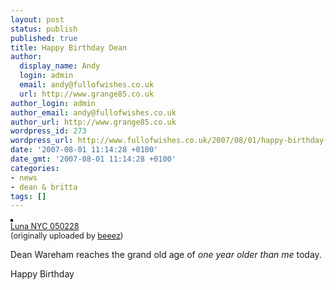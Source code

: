 ```yaml
---
layout: post
status: publish
published: true
title: Happy Birthday Dean
author:
  display_name: Andy
  login: admin
  email: andy@fullofwishes.co.uk
  url: http://www.grange85.co.uk
author_login: admin
author_email: andy@fullofwishes.co.uk
author_url: http://www.grange85.co.uk
wordpress_id: 273
wordpress_url: http://www.fullofwishes.co.uk/2007/08/01/happy-birthday-dean/
date: '2007-08-01 11:14:28 +0100'
date_gmt: '2007-08-01 11:14:28 +0100'
categories:
- news
- dean & britta
tags: []
---
```

<div class="imagebox-right"><a href="http://www.flickr.com/photos/birzer/430517196/" title="photo sharing"><img src="http://farm1.static.flickr.com/187/430517196_771367c484_m.jpg" alt="" style="border: solid 2px #000000;" /></a><br/><span style="font-size: 0.9em; margin-top: 0px;"><a href="http://www.flickr.com/photos/birzer/430517196/">Luna NYC 050228</a><br/>(originally uploaded by <a href="http://www.flickr.com/people/birzer/">beeez</a>)</span></div>
<p>Dean Wareham reaches the grand old age of <em>one year older than me</em> today.</p>
<p>Happy Birthday</p>
